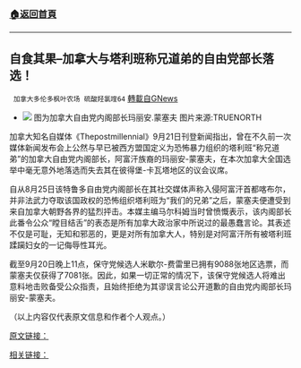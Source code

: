 ###  [:house:返回首頁](https://github.com/ourhimalayas/txt)
---


## 自食其果&#8211;加拿大与塔利班称兄道弟的自由党部长落选！
` 加拿大多伦多枫叶农场 硫酸羟氯喹64` [轉載自GNews](https://gnews.org/zh-hans/1546222/)

- ![](https://assets.gnews.org/wp-content/uploads/2021/08/meng-edited.jpg)
图为加拿大自由党内阁部长玛丽安.蒙塞夫
图片来源:TRUENORTH


加拿大知名自媒体《Thepostmillennial》9月21日刊登新闻指出，曾在不久前一次媒体新闻发布会上公然与早已被西方盟国定义为恐怖暴力组织的塔利班“称兄道弟”的加拿大自由党内阁部长，阿富汗族裔的玛丽安-蒙塞夫，在本次加拿大全国选举中毫无意外地落选而失去其在彼得堡-卡瓦塔地区的议会议席。

自从8月25日该特鲁多自由党内阁部长在其社交媒体声称入侵阿富汗首都喀布尔，并非法武力夺取该国政权的恐怖组织塔利班为“我们的兄弟”之后，蒙塞夫便遭受到来自加拿大朝野各界的猛烈抨击。本媒主编马尔科姆当时曾愤慨表示，该内阁部长此番令公众“瞠目结舌”的表态是所有加拿大政治家中所说过的最愚蠢言论。其表述不仅是可耻，无知和邪恶的，更是对所有加拿大人，特别是对阿富汗所有被塔利班蹂躏妇女的一记侮辱性耳光。

截至9月20日晚上11点，保守党候选人米歇尔-费雷里已拥有9088张地区选票，而蒙塞夫仅获得了7081张。因此，如果一切正常的情况下，该保守党候选人将难出意料地击败备受公众指责，且始终拒绝为其谬误言论公开道歉的自由党内阁部长玛丽安-蒙塞夫。

（以上内容仅代表原文信息和作者个人观点。）

[原文链接：](https://thepostmillennial.com/breaking-liberal-minister-who-called-taliban-her-brothers-loses-seat-in-kawartha)

[相关链接：](https://gnews.org/zh-hans/1493215/)
